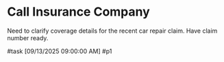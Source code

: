 # Call Insurance Company

Need to clarify coverage details for the recent car repair claim. Have claim number ready.

#task [09/13/2025 09:00:00 AM] #p1
